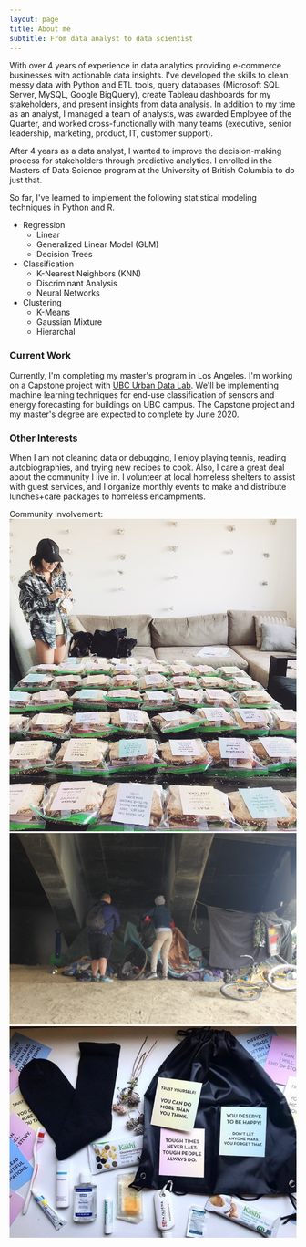 ```yaml
---
layout: page
title: About me
subtitle: From data analyst to data scientist
---
```


With over 4 years of experience in data analytics providing e-commerce businesses with actionable data insights. I've developed the skills to clean messy data with Python and ETL tools, query databases (Microsoft SQL Server, MySQL, Google BigQuery), create Tableau dashboards for my stakeholders, and present insights from data analysis. In addition to my time as an analyst, I managed a team of analysts, was awarded Employee of the Quarter, and worked cross-functionally with many teams (executive, senior leadership, marketing, product, IT, customer support).  

After 4 years as a data analyst, I wanted to improve the decision-making process for stakeholders through predictive analytics. I enrolled in the Masters of Data Science program at the University of British Columbia to do just that.

So far, I've learned to implement the following statistical modeling techniques in Python and R.
  - Regression
    - Linear
    - Generalized Linear Model (GLM)
    - Decision Trees
  - Classification
    - K-Nearest Neighbors (KNN)
    - Discriminant Analysis
    - Neural Networks
  - Clustering
    - K-Means
    - Gaussian Mixture
    - Hierarchal

### Current Work
Currently, I'm completing my master's program in Los Angeles. I'm working on a Capstone project with [UBC Urban Data Lab](https://urbandatalab.io/project/analyzing-ubc-building-energy-use/). We'll be implementing machine learning techniques for end-use classification of sensors and energy forecasting for buildings on UBC campus. The Capstone project and my master's degree are expected to complete by June 2020.

### Other Interests
When I am not cleaning data or debugging, I enjoy playing tennis, reading autobiographies, and trying new recipes to cook. Also, I care a great deal about the community I live in. I volunteer at local homeless shelters to assist with guest services, and I organize monthly events to make and distribute lunches+care packages to homeless encampments.

Community Involvement:   
![](/assets/img/aboutme/1.jpg)![](/assets/img/aboutme/2.JPG)![](/assets/img/aboutme/3.jpg)
